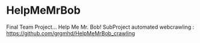 # HelpMeMrBob
Final Team Project... Help Me Mr. Bob!
SubProject automated webcrawling :
https://github.com/grgmhd/HelpMeMrBob_crawling

